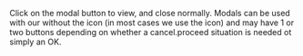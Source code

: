 Click on the modal button to view, and close normally. Modals can be used with our without the icon (in most cases we use the icon) and may have 1 or two buttons depending on whether a cancel.proceed situation is needed ot simply an OK.